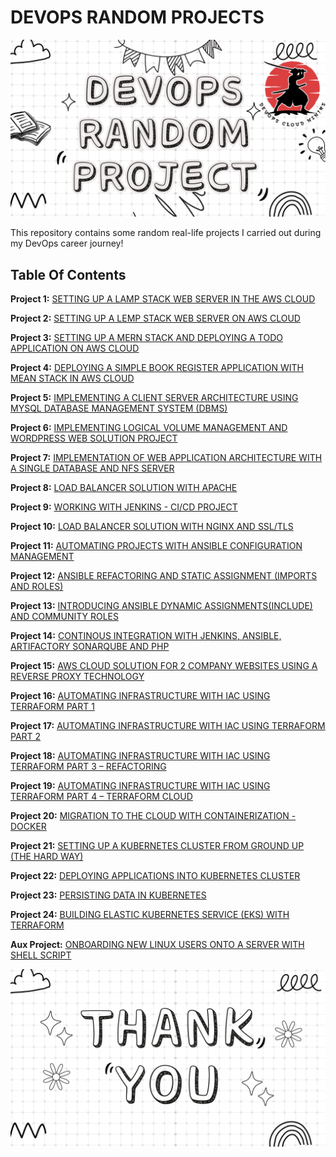 # DEVOPS RANDOM PROJECTS

![random](./img/RANDOM.png)

This repository contains some random real-life projects I carried out during my DevOps career journey!

## Table Of Contents

**Project 1:**    [SETTING UP A LAMP STACK WEB SERVER IN THE AWS CLOUD](./project1.md)

**Project 2:**    [SETTING UP A LEMP STACK WEB SERVER ON AWS CLOUD](./project2.md)

**Project 3:**    [SETTING UP A MERN STACK AND DEPLOYING A TODO APPLICATION ON AWS CLOUD](./project3.md)

**Project 4:**    [DEPLOYING A SIMPLE BOOK REGISTER APPLICATION WITH MEAN STACK IN AWS CLOUD](./project4.md)

**Project 5:**    [IMPLEMENTING A CLIENT SERVER ARCHITECTURE USING MYSQL DATABASE MANAGEMENT SYSTEM (DBMS)](./project5.md)

**Project 6:**    [IMPLEMENTING LOGICAL VOLUME MANAGEMENT AND WORDPRESS WEB SOLUTION PROJECT](./project6.md)

**Project 7:**    [IMPLEMENTATION OF WEB APPLICATION ARCHITECTURE WITH A SINGLE DATABASE AND NFS SERVER](./project7.md)

**Project 8:**    [LOAD BALANCER SOLUTION WITH APACHE](./project8.md)

**Project 9:**    [WORKING WITH JENKINS - CI/CD PROJECT](./project9.md)

**Project 10:**   [LOAD BALANCER SOLUTION WITH NGINX AND SSL/TLS](./project10.md)

**Project 11:**   [AUTOMATING PROJECTS WITH ANSIBLE CONFIGURATION MANAGEMENT](./project11.md)

**Project 12:**   [ANSIBLE REFACTORING AND STATIC ASSIGNMENT (IMPORTS AND ROLES)](./Project12.md)

**Project 13:**   [INTRODUCING ANSIBLE DYNAMIC ASSIGNMENTS(INCLUDE) AND COMMUNITY ROLES](./project13.md)

**Project 14:**   [CONTINOUS INTEGRATION WITH JENKINS, ANSIBLE, ARTIFACTORY SONARQUBE AND PHP](./project14.md)

**Project 15:**   [AWS CLOUD SOLUTION FOR 2 COMPANY WEBSITES USING A REVERSE PROXY TECHNOLOGY](./project15.md)

**Project 16:**   [AUTOMATING INFRASTRUCTURE WITH IAC USING TERRAFORM PART 1](./project16.md)

**Project 17:**   [AUTOMATING INFRASTRUCTURE WITH IAC USING TERRAFORM PART 2](./project17.md)

**Project 18:**   [AUTOMATING INFRASTRUCTURE WITH IAC USING TERRAFORM PART 3 – REFACTORING](./project18.md)

**Project 19:**   [AUTOMATING INFRASTRUCTURE WITH IAC USING TERRAFORM PART 4 – TERRAFORM CLOUD](./project19.md)

**Project 20:**   [MIGRATION TO THE CLOUD WITH CONTAINERIZATION - DOCKER](./project20.md)

**Project 21:**   [SETTING UP A KUBERNETES CLUSTER FROM GROUND UP (THE HARD WAY)](./project21.md)

**Project 22:**   [DEPLOYING APPLICATIONS INTO KUBERNETES CLUSTER](./project22.md)

**Project 23:**   [PERSISTING DATA IN KUBERNETES](./project23.md)

**Project 24:**   [BUILDING ELASTIC KUBERNETES SERVICE (EKS) WITH TERRAFORM](./project24.md)

**Aux Project:**  [ONBOARDING NEW LINUX USERS ONTO A SERVER WITH SHELL SCRIPT](./auxillary-projects.md)

![random](./img/THANKU.png)